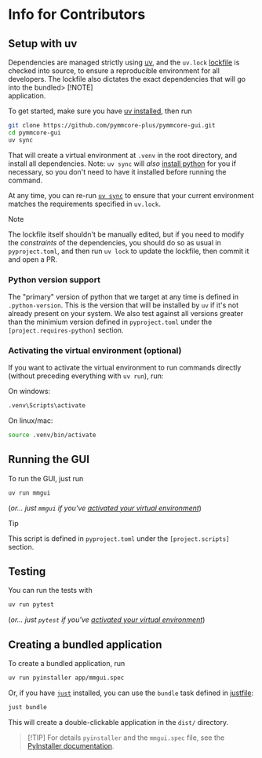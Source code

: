 # Info for Contributors

## Setup with uv

Dependencies are managed strictly using [uv](https://docs.astral.sh/uv/), and the
`uv.lock` [lockfile](https://docs.astral.sh/uv/concepts/projects/layout/#the-lockfile)
is checked into source, to ensure a reproducible environment for all developers.
The lockfile also dictates the exact dependencies that will go into the bundled> [!NOTE]  
application.

To get started, make sure you have
[uv installed](https://docs.astral.sh/uv/getting-started/installation/), then run

```sh
git clone https://github.com/pymmcore-plus/pymmcore-gui.git
cd pymmcore-gui
uv sync
```

That will create a virtual environment at `.venv` in the root directory, and
install all dependencies. Note: `uv sync` will *also* [install
python](https://docs.astral.sh/uv/guides/install-python/) for you if necessary,
so you don't need to have it installed before running the command.

At any time, you can re-run [`uv
sync`](https://docs.astral.sh/uv/reference/cli/#uv-sync) to ensure that your
current environment matches the requirements specified in `uv.lock`. 

> [!NOTE]
> The lockfile itself shouldn't be manually edited, but if you need to
> modify the *constraints* of the dependencies, you should do so as usual
> in `pyproject.toml`, and then run `uv lock` to update the lockfile, then
> commit it and open a PR.

### Python version support

The "primary" version of python that we target at any time is defined in
`.python-version`. This is the version that will be installed by `uv` if it's
not already present on your system.  We also test against all versions greater
than the minimium version defined in `pyproject.toml` under the
`[project.requires-python]` section.

### Activating the virtual environment (optional)

If you want to activate the virtual environment to run commands directly (without
preceding everything with `uv run`), run:

On windows:

```cmd
.venv\Scripts\activate
```

On linux/mac:

```sh
source .venv/bin/activate
```

## Running the GUI

To run the GUI, just run

```sh
uv run mmgui
```

(*or... just `mmgui` if you've [activated your virtual
environment](#activating-the-virtual-environment-optional)*)

> [!TIP]
> This script is defined in `pyproject.toml` under the `[project.scripts]` section.

## Testing

You can run the tests with

```sh
uv run pytest
```

(*or... just `pytest` if you've [activated your virtual
environment](#activating-the-virtual-environment-optional)*)

## Creating a bundled application

To create a bundled application, run

```sh
uv run pyinstaller app/mmgui.spec
```

Or, if you have [`just`](https://github.com/casey/just) installed, you can use
the `bundle` task defined in [justfile](./justfile):

```sh
just bundle
```

This will create a double-clickable application in the `dist/` directory.

> [!TIP] For details `pyinstaller` and the `mmgui.spec` file, see the
> [PyInstaller
> documentation](https://pyinstaller.org/en/stable/spec-files.html).
